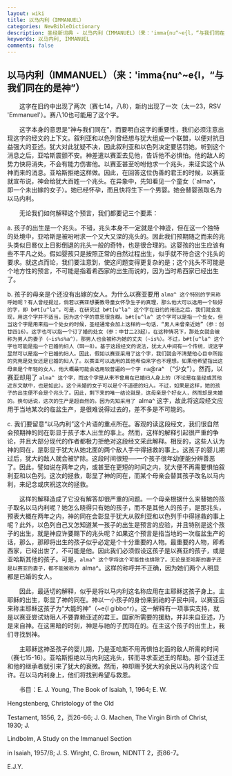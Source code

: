 ```yaml
---
layout: wiki
title: 以马内利（IMMANUEL）
categories: NewBibleDictionary
description: 圣经新词典 - 以马内利（IMMANUEL）（来：'imma{nu^~e{l，“与我们同在的是神”）
keywords: 以马内利, IMMANUEL
comments: false
---
```


## 以马内利（IMMANUEL）（来：'imma{nu^~e{l，“与我们同在的是神”）

　　这字在旧约中出现了两次（赛七14，八8），新约出现了一次（太一23，RSV 'Emmanuel'）。赛八10也可能用了这个字。

　　这字本身的意思是“神与我们同在”，而要明白这字的重要性，我们必须注意出现这字的经文的上下文。叙利亚和以色列曾经想与犹大组成一个联盟，以便对抗日益强大的亚述。犹大对此犹疑不决，因此叙利亚和以色列决定要惩罚她。听到这个消息之后，亚哈斯震颤不安。神差遣以赛亚去见他，告诉他不必惧怕。他的敌人的势力快将消失，不会有能力伤害他。以赛亚甚至吩咐他求一个兆头，来证实这个从神而来的消息。亚哈斯拒绝这样做。因此，在回答这位伪善的君王的时候，以赛亚就宣布说，神会给犹大百姓一个兆头。在异象中，先知看见一个童女（`alma^，即一个未出嫁的女子）。她已经怀孕，而且快将生下一个男婴。她会替婴孩取名为以马内利。

　　无论我们如何解释这个预言，我们都要记三个要素：

a. 孩子的出生是一个兆头。不错，兆头本身不一定就是个神迹，但在这一个独特的处境中，亚哈斯是被吩咐求一个又大又深的兆头的。因此我们预期随之而来的兆头类似日晷仪上日影倒退的兆头一般的奇特，也是很合理的。这婴孩的出生应该有些不平凡之处。假如婴孩只是按照正常的自然过程出生，似乎就不符合这个兆头的要求。就这点而论，我们要注意到，使这问题变得更复杂的是；这个兆头不可能是个地方性的预言，不可能是指着希西家的出生而说的，因为当时希西家已经出生了。

b. 孩子的母亲是个还没有出嫁的女人。为什么以赛亚要用 `alma^ 这个特别的字来称呼她呢？有人曾经提过，倘若以赛亚想要教导童女怀孕生子的真理，那么他大可以选用一个较好的字，即 b#t[u^la^。可是，在研究过 b#t[u^la^ 这个字在旧约的用法之后，我们就会发现，用这个字并不适当，因为这个字的意思很含糊。b#t[u^la^ 这个字可以是指一个处女，但当这个字是用来指一个处女的时候，圣经通常会加上这样的一句话，“男人未曾亲近她”（参：创廿四16）。这字也可以指一个订了婚的处女（参：申廿二23起）。在这种情况下，那处女就会被称为男人的妻子（~is%s%a^），那男人也会被称为她的丈夫（~is%）。不过，b#t[u^la^ 这个字也可能是指一个已婚的妇人（珥一8）。基于这段经文的说法，犹太人中间有一个传统，说这字显然可以是指一个已婚的妇人。因此，假如以赛亚采用了这个字，我们就会不清楚他心目中所指的究竟是处女还是已婚的妇人了。以赛亚可以选用的其他希伯来字也不理想。如果他希望指出这母亲是个年轻的女人，他大概最可能会选用较普遍的一个字 na`@ra^ （“少女”）。然而，以赛亚却用了 `alma^ 这个字，而这个字是从来不曾用在已婚妇人身上的（不论是在圣经或其他近东文献中，也是如此）。这个未婚的女子可以是个不道德的妇人。不过，如果是这样，她的孩子的出生便不会是个兆头了。因此，剩下来的唯一结论就是，这母亲是个好女人，然而却是未婚的。换句话说，这次的生产是超自然的。因为先知采用了 `alma^ 这字，故此将这段经文应用于当地某次的临盆生产，是很难说得过去的，差不多是不可能的。

c. 我们要留意“以马内利”这个片语的重点所在。客观的读这段经文，我们很自然会预期神的同在彰显于孩子本人出生的事上。然而，这样的解释引起很严重的争论，并且大部分现代的作者都极力拒绝对这段经文采此解释。相反的，这些人认为神的同在，是彰显于犹大从她北面的两个敌人手中得拯救的事上。这孩子的婴儿期过后，犹大的敌人就会被铲除。这段时间很短──一个孩子很年幼便能分辨善恶了。因此，譬如说在两年之内，或甚至在更短的时间之内，犹大便不再需要惧怕叙利亚和以色列。这次的拯救，彰显了神的同在，而某个母亲会替其孩子改名以马内利，来纪念或庆祝这次的拯救。

　　这样的解释造成了它没有解答却很严重的问题。一个母亲根据什么来替她的孩子取名以马内利呢？她怎么晓得只有她的孩子，而不是其他人的孩子，是那兆头，预表大概在两年之内，神的同在会彰显于犹大从叙利亚和以色列手中得拯救的事上呢？此外，以色列自己又怎知道某一孩子的出生是预言的应验，并且特别是这个孩子的出生，就是神应许要赐下的兆头呢？如果这个预言是指当地的一次临盆生产的话，那么，那即将出生的孩子似乎必定是个十分重要的人物。最重要的人物，即希西家，已经出世了，不可能是他。因此我们必须假设这孩子是以赛亚的孩子，或是亚哈斯其他的孩子。可是，`alma^ 这个字将这个可能性也排除了。无论是亚哈斯的妻子还是以赛亚的妻子，都不能被称为 `alma^。这样的称呼并不正确，因为她们两个人明显都是已婚的女人。

　　因此，最适切的解释，似乎是将以马内利这名称应用在主耶稣这孩子身上。主耶稣的出生，彰显了神的同在。神以一小孩子的身份来到祂的子民中间，以赛亚后来称主耶稣这孩子为“大能的神”（~e{l gibbo^r）。这一解释有一项事实支持，就是以赛亚尝试劝阻人不要靠赖亚述的君王。国家所需要的援助，并非来自亚述，乃是来自神。在这黑暗的时刻，神是与祂的子民同在的。在主这个孩子的出生上，我们寻找到神。

　　主耶稣这神圣孩子的婴儿期，乃是亚哈斯不用再惧怕北面的敌人所需的时间（赛七15-16）。亚哈斯拒绝以马内利这兆头，转而寻求亚述王的帮助。那个亚述王和他的继承者就引来了犹大的衰微。然而，神却赐予犹大的余民以马内利这个应许。在以马内利身上，他们将找到希望与救恩。

　　书目：E. J. Young, The Book of Isaiah, 1, 1964; E. W.

Hengstenberg, Christology of the Old

Testament, 1856, 2，页26-66; J. G. Machen, The Virgin Birth of Christ, 1930; J.

Lindbolm, A Study on the Immanuel Section

in Isaiah, 1957/8; J. S. Wirght, C. Brown, NIDNTT 2，页86-7。

E.J.Y.











